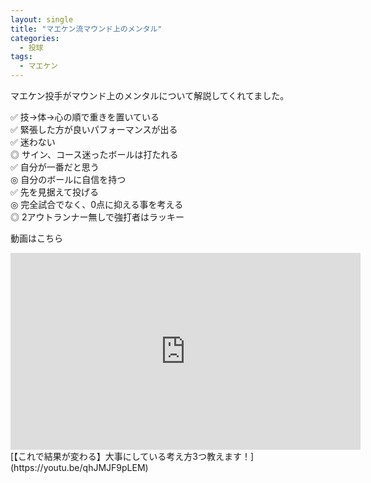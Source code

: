 ```yaml
---
layout: single
title: "マエケン流マウンド上のメンタル"
categories:
  - 投球 
tags:
  - マエケン
---
```


マエケン投手がマウンド上のメンタルについて解説してくれてました。

✅ 技->体->心の順で重きを置いている  
✅ 緊張した方が良いパフォーマンスが出る  
✅ 迷わない  
◎ サイン、コース迷ったボールは打たれる  
✅ 自分が一番だと思う  
◎ 自分のボールに自信を持つ  
✅ 先を見据えて投げる  
◎ 完全試合でなく、0点に抑える事を考える  
◎ 2アウトランナー無しで強打者はラッキー  

動画はこちら
<iframe width="560" height="315" src="https://www.youtube.com/embed/qhJMJF9pLEM" frameborder="0" allow="accelerometer; autoplay; encrypted-media; gyroscope; picture-in-picture" allowfullscreen></iframe>
[【これで結果が変わる】大事にしている考え方3つ教えます！](https://youtu.be/qhJMJF9pLEM)